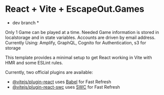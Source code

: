 # React + Vite + EscapeOut.Games
* dev branch *

Only 1 Game can be played at a time.
Needed Game information is stored in localstorage and in state variables.
Accounts are driven by email address.
Currently Using: Amplify, GraphQL, Cognito for Authentication, s3 for storage




This template provides a minimal setup to get React working in Vite with HMR and some ESLint rules.

Currently, two official plugins are available:

- [@vitejs/plugin-react](https://github.com/vitejs/vite-plugin-react/blob/main/packages/plugin-react/README.md) uses [Babel](https://babeljs.io/) for Fast Refresh
- [@vitejs/plugin-react-swc](https://github.com/vitejs/vite-plugin-react-swc) uses [SWC](https://swc.rs/) for Fast Refresh
